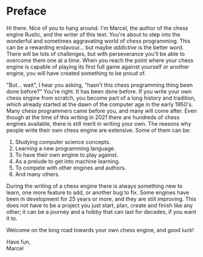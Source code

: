 # Preface

Hi there. Nice of you to hang around. I'm Marcel, the author of the chess
engine Rustic, and the writer of this text. You're about to step into the
wonderful and sometimes aggravating world of chess programming. This can be
a rewarding endavour... but maybe _addictive_ is the better word. There
will be lots of challenges, but with perseverance you'll be able to
overcome them one at a time. When you reach the point where your chess
engine is capable of playing  its first full game against yourself or
another engine, you will have created something to be proud of.

"But... wait", I hear you asking, "hasn't this chess programming thing been
done before?" You're right. It has been done before. If you write your own
chess engine from scratch, you become part of a long history and tradition,
which already started at the dawn of the computer age in the early 1950's.
Many chess programmers came before you, and many will come after. Even
though at the time of this writing in 2021 there are hundreds of chess
engines available, there is still merit in writing your own. The reasons
why people write their own chess engine are extensive. Some of them can be:

1. Studying computer science concepts.
2. Learning a new programming language.
3. To have their own engine to play against.
4. As a prelude to get into machine learning.
5. To compete with other engines and authors.
6. And many others.

During the writing of a chess engine there is always something new to
learn, one more feature to add, or another bug to fix. Some engines have
been in development for 25 years or more, and they are still improving.
This does not have to be a project you just start, plan, create and finish
like any other; it can be a journey and a hobby that can last for decades,
if you want it to.

Welcome on the long road towards your own chess engine, and good luck!

Have fun,<br />
Marcel
